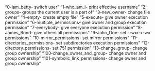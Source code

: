 “0-iam_betty- switch user”
“1-who_am_i- print effective username”
“2-groups- groups the current user is a part of”
“3-new_owner- change file owner”
“4-empty- create empty file”
“5-execute- give owner execution permission”
“6-multiple_permissions- give owner and group execution permission”
“7-everybody- give everyone execution permission”
“8-James_Bond- give others all permissions”
“9-John_Doe- set -rwxr-x-wx permissions”
“10-mirror_permissions- set mirror permissions”
“11-directories_permissions- set subdirectories execution permissions”
“12-directory_permissions- set 751 permission”
“13-change_group- change group ownership”
“100-change_owner_and_group- change owner and group ownership”
“101-symbolic_link_permissions- change owner and group ownership”
